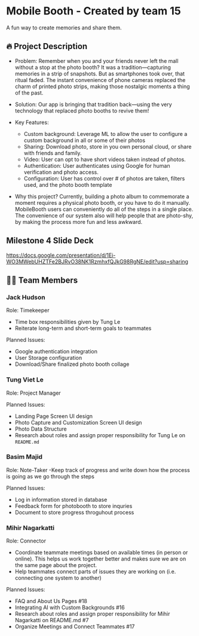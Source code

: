 # Mobile Booth - Created by team 15

A fun way to create memories and share them.

## 🔥 Project Description
* Problem: Remember when you and your friends never left the mall without a stop at the photo booth? It was a tradition—capturing memories in a strip of snapshots. But as smartphones took over, that ritual faded. The instant convenience of phone cameras replaced the charm of printed photo strips, making those nostalgic moments a thing of the past.
* Solution: Our app is bringing that tradition back—using the very technology that replaced photo booths to revive them!

* Key Features:
  - Custom background: Leverage ML to allow the user to configure a custom background in all or some of their photos
  - Sharing: Download photo, store in you own personal cloud, or share with friends and family.
  - Video: User can opt to have short videos taken instead of photos.
  - Authentication: User authenticates using Google for human verification and photo access.
  - Configuration: User has control over # of photos are taken, filters used, and the photo booth template

* Why this project? Currently, building a photo album to commemorate a moment requires a physical photo booth, or you have to do it manually. MobileBooth users can conveniently do all of the steps in a single place. The convenience of our system also will help people that are photo-shy, by making the process more fun and less awkward. 

## Milestone 4 Slide Deck

https://docs.google.com/presentation/d/1Ei-WO3MWebUHZTFe2BJRvO38NK1RzmhxfQJkG98RgNE/edit?usp=sharing

## 🧑‍💻 Team Members

### Jack Hudson
Role: Timekeeper
- Time box responsibilities given by Tung Le
- Reiterate long-term and short-term goals to teammates

Planned Issues:
- Google authentication integration
- User Storage configuration
- Download/Share finalized photo booth collage

### Tung Viet Le
Role: Project Manager

Planned Issues:
- Landing Page Screen UI design
- Photo Capture and Customization Screen UI design
- Photo Data Structure
- Research about roles and assign proper responsibility for Tung Le on `README.md`

### Basim Majid
Role: Note-Taker
-Keep track of progress and write down how the process is going as we go through the steps


Planned Issues:
- Log in information stored in database
- Feedback form for photobooth to store inquries
- Document to store progress throguhout process

### Mihir Nagarkatti
Role: Connector
- Coordinate teammate meetings based on available times (in person or online). This helps us work together better and makes sure we are on the same page about the project. 
- Help teammates connect parts of issues they are working on (i.e. connecting one system to another)

Planned Issues: 
- FAQ and About Us Pages #18
- Integrating AI with Custom Backgrounds #16
- Research about roles and assign proper responsibility for Mihir Nagarkatti on README.md #7
- Organize Meetings and Connect Teammates #17
